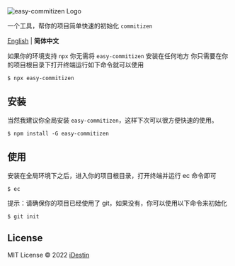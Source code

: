 <img align="center" alt="easy-commitizen Logo" src="https://s3.bmp.ovh/imgs/2022/05/03/c3cc0fd5a40bc365.png" title="easy-commitizen"/>

一个工具，帮你的项目简单快速的初始化 `commitizen`

[English](./README.md) | **简体中文**

如果你的环境支持 `npx` 你无需将 `easy-commitizen` 安装在任何地方
你只需要在你的项目根目录下打开终端运行如下命令就可以使用

```shell
$ npx easy-commitizen
```

## 安装

当然我建议你全局安装 `easy-commitizen`，这样下次可以很方便快速的使用。

```shell
$ npm install -G easy-commitizen
```

## 使用

安装在全局环境下之后，进入你的项目根目录，打开终端并运行 ec 命令即可

```shell
$ ec
```

提示：请确保你的项目已经使用了 git，如果没有，你可以使用以下命令来初始化

```shell
$ git init
```

## License

MIT License © 2022 [iDestin](https://github.com/iDestin)
